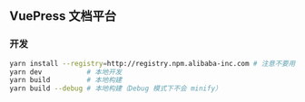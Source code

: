 ## VuePress 文档平台

### 开发

```bash
yarn install --registry=http://registry.npm.alibaba-inc.com # 注意不要用tnpm
yarn dev           # 本地开发
yarn build         # 本地构建
yarn build --debug # 本地构建（Debug 模式下不会 minify）
```
